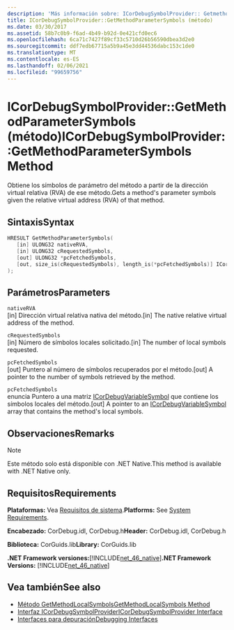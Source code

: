 ```yaml
---
description: 'Más información sobre: ICorDebugSymbolProvider:: Getmethodparametersymbols ((método)'
title: ICorDebugSymbolProvider::GetMethodParameterSymbols (método)
ms.date: 03/30/2017
ms.assetid: 58b7c0b9-f6ad-4b49-b92d-0e421cfd0ec6
ms.openlocfilehash: 6ca71c7427f89cf33c5710d26b56590dbea3d2e0
ms.sourcegitcommit: ddf7edb67715a5b9a45e3dd44536dabc153c1de0
ms.translationtype: MT
ms.contentlocale: es-ES
ms.lasthandoff: 02/06/2021
ms.locfileid: "99659756"
---
```

# <a name="icordebugsymbolprovidergetmethodparametersymbols-method"></a><span data-ttu-id="26a84-103">ICorDebugSymbolProvider::GetMethodParameterSymbols (método)</span><span class="sxs-lookup"><span data-stu-id="26a84-103">ICorDebugSymbolProvider::GetMethodParameterSymbols Method</span></span>

<span data-ttu-id="26a84-104">Obtiene los símbolos de parámetro del método a partir de la dirección virtual relativa (RVA) de ese método.</span><span class="sxs-lookup"><span data-stu-id="26a84-104">Gets a method's parameter symbols given the relative virtual address (RVA) of that method.</span></span>  
  
## <a name="syntax"></a><span data-ttu-id="26a84-105">Sintaxis</span><span class="sxs-lookup"><span data-stu-id="26a84-105">Syntax</span></span>  
  
```cpp  
HRESULT GetMethodParameterSymbols(  
   [in] ULONG32 nativeRVA,  
   [in] ULONG32 cRequestedSymbols,  
   [out] ULONG32 *pcFetchedSymbols,  
   [out, size_is(cRequestedSymbols), length_is(*pcFetchedSymbols)] ICorDebugVariableSymbol *pSymbols[]  
);  
```  
  
## <a name="parameters"></a><span data-ttu-id="26a84-106">Parámetros</span><span class="sxs-lookup"><span data-stu-id="26a84-106">Parameters</span></span>  

 `nativeRVA`  
 <span data-ttu-id="26a84-107">[in] Dirección virtual relativa nativa del método.</span><span class="sxs-lookup"><span data-stu-id="26a84-107">[in] The native relative virtual address of the method.</span></span>  
  
 `cRequestedSymbols`  
 <span data-ttu-id="26a84-108">[in] Número de símbolos locales solicitado.</span><span class="sxs-lookup"><span data-stu-id="26a84-108">[in] The number of local symbols requested.</span></span>  
  
 `pcFetchedSymbols`  
 <span data-ttu-id="26a84-109">[out] Puntero al número de símbolos recuperados por el método.</span><span class="sxs-lookup"><span data-stu-id="26a84-109">[out] A pointer to the number of symbols retrieved by the method.</span></span>  
  
 `pcFetchedSymbols`  
 <span data-ttu-id="26a84-110">enuncia Puntero a una matriz [ICorDebugVariableSymbol](icordebugvariablesymbol-interface.md) que contiene los símbolos locales del método.</span><span class="sxs-lookup"><span data-stu-id="26a84-110">[out] A pointer to an [ICorDebugVariableSymbol](icordebugvariablesymbol-interface.md) array that contains the method's local symbols.</span></span>  
  
## <a name="remarks"></a><span data-ttu-id="26a84-111">Observaciones</span><span class="sxs-lookup"><span data-stu-id="26a84-111">Remarks</span></span>  
  
> [!NOTE]
> <span data-ttu-id="26a84-112">Este método solo está disponible con .NET Native.</span><span class="sxs-lookup"><span data-stu-id="26a84-112">This method is available with .NET Native only.</span></span>  
  
## <a name="requirements"></a><span data-ttu-id="26a84-113">Requisitos</span><span class="sxs-lookup"><span data-stu-id="26a84-113">Requirements</span></span>  

 <span data-ttu-id="26a84-114">**Plataformas:** Vea [Requisitos de sistema](../../get-started/system-requirements.md).</span><span class="sxs-lookup"><span data-stu-id="26a84-114">**Platforms:** See [System Requirements](../../get-started/system-requirements.md).</span></span>  
  
 <span data-ttu-id="26a84-115">**Encabezado:** CorDebug.idl, CorDebug.h</span><span class="sxs-lookup"><span data-stu-id="26a84-115">**Header:** CorDebug.idl, CorDebug.h</span></span>  
  
 <span data-ttu-id="26a84-116">**Biblioteca:** CorGuids.lib</span><span class="sxs-lookup"><span data-stu-id="26a84-116">**Library:** CorGuids.lib</span></span>  
  
 <span data-ttu-id="26a84-117">**.NET Framework versiones:**[!INCLUDE[net_46_native](../../../../includes/net-46-native-md.md)]</span><span class="sxs-lookup"><span data-stu-id="26a84-117">**.NET Framework Versions:** [!INCLUDE[net_46_native](../../../../includes/net-46-native-md.md)]</span></span>  
  
## <a name="see-also"></a><span data-ttu-id="26a84-118">Vea también</span><span class="sxs-lookup"><span data-stu-id="26a84-118">See also</span></span>

- [<span data-ttu-id="26a84-119">Método GetMethodLocalSymbols</span><span class="sxs-lookup"><span data-stu-id="26a84-119">GetMethodLocalSymbols Method</span></span>](icordebugsymbolprovider-getmethodlocalsymbols-method.md)
- [<span data-ttu-id="26a84-120">Interfaz ICorDebugSymbolProvider</span><span class="sxs-lookup"><span data-stu-id="26a84-120">ICorDebugSymbolProvider Interface</span></span>](icordebugsymbolprovider-interface.md)
- [<span data-ttu-id="26a84-121">Interfaces para depuración</span><span class="sxs-lookup"><span data-stu-id="26a84-121">Debugging Interfaces</span></span>](debugging-interfaces.md)
